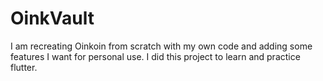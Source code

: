 # OinkVault
I am recreating Oinkoin from scratch with my own code and adding some features I want for personal use. I did this project to learn and practice flutter.
